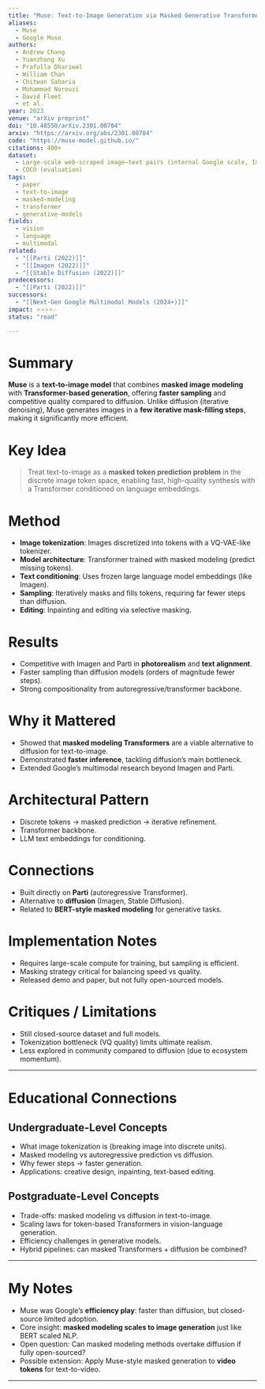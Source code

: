 ```yaml
---
title: "Muse: Text-to-Image Generation via Masked Generative Transformers (2023)"
aliases:
  - Muse
  - Google Muse
authors:
  - Andrew Chang
  - Yuanzhong Xu
  - Prafulla Dhariwal
  - William Chan
  - Chitwan Saharia
  - Mohammad Norouzi
  - David Fleet
  - et al.
year: 2023
venue: "arXiv preprint"
doi: "10.48550/arXiv.2301.00704"
arxiv: "https://arxiv.org/abs/2301.00704"
code: "https://muse-model.github.io/"
citations: 400+
dataset:
  - Large-scale web-scraped image–text pairs (internal Google scale, Imagen/Parti-like)
  - COCO (evaluation)
tags:
  - paper
  - text-to-image
  - masked-modeling
  - transformer
  - generative-models
fields:
  - vision
  - language
  - multimodal
related:
  - "[[Parti (2022)]]"
  - "[[Imagen (2022)]]"
  - "[[Stable Diffusion (2022)]]"
predecessors:
  - "[[Parti (2022)]]"
successors:
  - "[[Next-Gen Google Multimodal Models (2024+)]]"
impact: ⭐⭐⭐⭐☆
status: "read"

---
```


# Summary
**Muse** is a **text-to-image model** that combines **masked image modeling** with **Transformer-based generation**, offering **faster sampling** and competitive quality compared to diffusion. Unlike diffusion (iterative denoising), Muse generates images in a **few iterative mask-filling steps**, making it significantly more efficient.

# Key Idea
> Treat text-to-image as a **masked token prediction problem** in the discrete image token space, enabling fast, high-quality synthesis with a Transformer conditioned on language embeddings.

# Method
- **Image tokenization**: Images discretized into tokens with a VQ-VAE-like tokenizer.  
- **Model architecture**: Transformer trained with masked modeling (predict missing tokens).  
- **Text conditioning**: Uses frozen large language model embeddings (like Imagen).  
- **Sampling**: Iteratively masks and fills tokens, requiring far fewer steps than diffusion.  
- **Editing**: Inpainting and editing via selective masking.  

# Results
- Competitive with Imagen and Parti in **photorealism** and **text alignment**.  
- Faster sampling than diffusion models (orders of magnitude fewer steps).  
- Strong compositionality from autoregressive/transformer backbone.  

# Why it Mattered
- Showed that **masked modeling Transformers** are a viable alternative to diffusion for text-to-image.  
- Demonstrated **faster inference**, tackling diffusion’s main bottleneck.  
- Extended Google’s multimodal research beyond Imagen and Parti.  

# Architectural Pattern
- Discrete tokens → masked prediction → iterative refinement.  
- Transformer backbone.  
- LLM text embeddings for conditioning.  

# Connections
- Built directly on **Parti** (autoregressive Transformer).  
- Alternative to **diffusion** (Imagen, Stable Diffusion).  
- Related to **BERT-style masked modeling** for generative tasks.  

# Implementation Notes
- Requires large-scale compute for training, but sampling is efficient.  
- Masking strategy critical for balancing speed vs quality.  
- Released demo and paper, but not fully open-sourced models.  

# Critiques / Limitations
- Still closed-source dataset and full models.  
- Tokenization bottleneck (VQ quality) limits ultimate realism.  
- Less explored in community compared to diffusion (due to ecosystem momentum).  

---

# Educational Connections

## Undergraduate-Level Concepts
- What image tokenization is (breaking image into discrete units).  
- Masked modeling vs autoregressive prediction vs diffusion.  
- Why fewer steps → faster generation.  
- Applications: creative design, inpainting, text-based editing.  

## Postgraduate-Level Concepts
- Trade-offs: masked modeling vs diffusion in text-to-image.  
- Scaling laws for token-based Transformers in vision-language generation.  
- Efficiency challenges in generative models.  
- Hybrid pipelines: can masked Transformers + diffusion be combined?  

---

# My Notes
- Muse was Google’s **efficiency play**: faster than diffusion, but closed-source limited adoption.  
- Core insight: **masked modeling scales to image generation** just like BERT scaled NLP.  
- Open question: Can masked modeling methods overtake diffusion if fully open-sourced?  
- Possible extension: Apply Muse-style masked generation to **video tokens** for text-to-video.  

---
